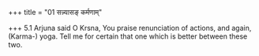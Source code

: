 +++
title = "01 सन्न्यासङ् कर्मणाम्"

+++
5.1 Arjuna said O Krsna, You praise renunciation of actions, and again,
(Karma-) yoga. Tell me for certain that one which is better between
these two.
